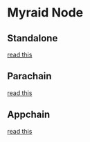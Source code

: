 # Myraid Node

## Standalone

[read this](./docs/standalone.md)

## Parachain

[read this](./docs/parachain.md)

## Appchain

[read this](./docs/appchain.md)
